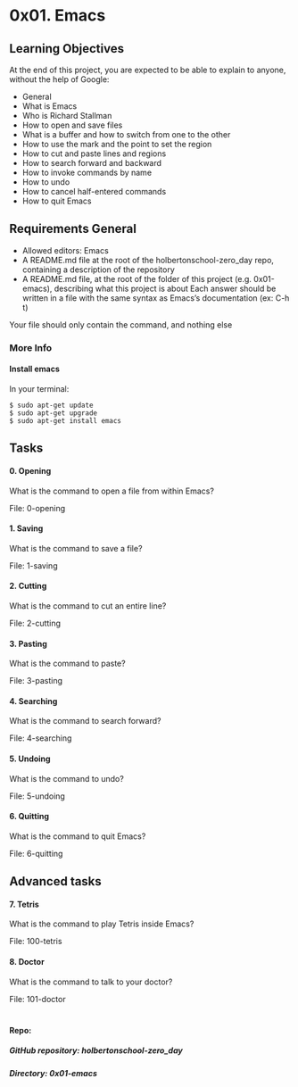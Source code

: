 # 0x01. Emacs

## Learning Objectives

At the end of this project, you are expected to be able to explain to anyone, without the help of Google:

* General
* What is Emacs
* Who is Richard Stallman
* How to open and save files
* What is a buffer and how to switch from one to the other
* How to use the mark and the point to set the region
* How to cut and paste lines and regions
* How to search forward and backward
* How to invoke commands by name
* How to undo
* How to cancel half-entered commands
* How to quit Emacs

## Requirements General

* Allowed editors: Emacs
* A README.md file at the root of the holbertonschool-zero_day repo, containing a description of the repository
* A README.md file, at the root of the folder of this project (e.g. 0x01-emacs), describing what this project is about
Each answer should be written in a file with the same syntax as Emacs’s documentation (ex: C-h t)

Your file should only contain the command, and nothing else

### More Info

#### Install emacs

In your terminal:

	$ sudo apt-get update
	$ sudo apt-get upgrade
	$ sudo apt-get install emacs


## Tasks

#### 0. Opening

What is the command to open a file from within Emacs?

File: 0-opening

#### 1. Saving 

What is the command to save a file?

File: 1-saving

#### 2. Cutting 

What is the command to cut an entire line?

File: 2-cutting

#### 3. Pasting 
What is the command to paste?

File: 3-pasting

#### 4. Searching 

What is the command to search forward?

File: 4-searching

#### 5. Undoing 

What is the command to undo?

File: 5-undoing

#### 6. Quitting 
What is the command to quit Emacs?

File: 6-quitting

## Advanced tasks

#### 7. Tetris
What is the command to play Tetris inside Emacs?

File: 100-tetris

#### 8. Doctor

What is the command to talk to your doctor?

File: 101-doctor

#

#### Repo:

##### GitHub repository: holbertonschool-zero_day
##### Directory: 0x01-emacs